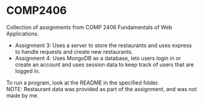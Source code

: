 # COMP2406
Collection of assignments from COMP 2406 Fundamentals of Web Applications.
- Assignment 3: Uses a server to store the restaurants and uses express to handle requests and create new restaurants.
- Assignment 4: Uses MongoDB as a database, lets users login in or create an account and uses session data to keep track of users that are logged in.

To run a program, look at the README in the specified folder.\
NOTE: Restaurant data was provided as part of the assignment, and was not made by me.
